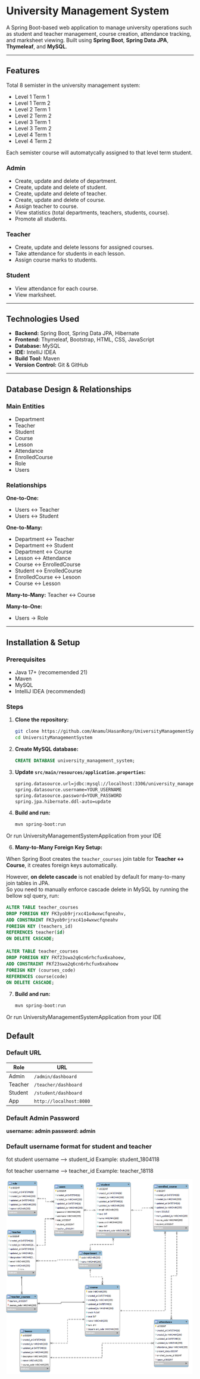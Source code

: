 # University Management System

A Spring Boot-based web application to manage university operations such as student and teacher management, course creation, attendance tracking, and marksheet viewing. Built using **Spring Boot**, **Spring Data JPA**, **Thymeleaf**, and **MySQL**.


---

## Features

Total 8 semister in the university management system:
- Level 1 Term 1
- Level 1 Term 2
- Level 2 Term 1
- Level 2 Term 2
- Level 3 Term 1
- Level 3 Term 2
- Level 4 Term 1
- Level 4 Term 2

Each semister course will automatycally assigned to that level term student.

### **Admin**
- Create, update and delete of department.
- Create, update and delete of student.
- Create, update and delete of teacher.
- Create, update and delete of course.
- Assign teacher to course.
- View statistics (total departments, teachers, students, course).
- Promote all students.

### **Teacher**
- Create, update and delete lessons for assigned courses.
- Take attendance for students in each lesson.
- Assign course marks to students.

### **Student**
- View attendance for each course.
- View marksheet.



---

## Technologies Used
- **Backend:** Spring Boot, Spring Data JPA, Hibernate
- **Frontend:** Thymeleaf, Bootstrap, HTML, CSS, JavaScript
- **Database:** MySQL
- **IDE:** IntelliJ IDEA
- **Build Tool:** Maven
- **Version Control:** Git & GitHub

---

## Database Design & Relationships

### **Main Entities**
- Department
- Teacher
- Student
- Course
- Lesson
- Attendance
- EnrolledCourse
- Role
- Users

### **Relationships**

**One-to-One:**
- Users ↔ Teacher
- Users ↔ Student

**One-to-Many:**
- Department ↔ Teacher
- Department ↔ Student
- Department ↔ Course
- Lesson ↔ Attendance
- Course ↔ EnrolledCourse
- Student ↔ EnrolledCourse
- EnrolledCourse ↔ Lesoon
- Course ↔ Lesson

**Many-to-Many:** Teacher ↔ Course

**Many-to-One:**
- Users → Role

---


## Installation & Setup

### **Prerequisites**
- Java 17+ (recomemended 21)
- Maven
- MySQL
- IntelliJ IDEA (recommended)

### **Steps**
1. **Clone the repository:**
   ```bash
   git clone https://github.com/AnamulHasanRony/UniversityManagementSystem.git
   cd UniversityManagementSystem
   ```

2. **Create MySQL database:**
   ```sql
   CREATE DATABASE university_management_system;
   ```

3. **Update `src/main/resources/application.properties`:**
   ```properties
   spring.datasource.url=jdbc:mysql://localhost:3306/university_management_system
   spring.datasource.username=YOUR_USERNAME
   spring.datasource.password=YOUR_PASSWORD
   spring.jpa.hibernate.ddl-auto=update
   ```

4. **Build and run:**
   ```bash
   mvn spring-boot:run
   ```
Or run UniversityManagementSystemApplication from your IDE

6. **Many-to-Many Foreign Key Setup:**

When Spring Boot creates the `teacher_courses` join table for **Teacher ↔ Course**, it creates foreign keys automatically.

However, **on delete cascade** is not enabled by default for many-to-many join tables in JPA.  
So you need to manually enforce cascade delete in MySQL by running the bellow sql query, run:

```sql
ALTER TABLE teacher_courses
DROP FOREIGN KEY FK3yob9rjrxc41o4wxwcfqneahv,
ADD CONSTRAINT FK3yob9rjrxc41o4wxwcfqneahv
FOREIGN KEY (teachers_id)
REFERENCES teacher(id)
ON DELETE CASCADE;

ALTER TABLE teacher_courses
DROP FOREIGN KEY FKf23swa2q6cn6rhcfux6xahoew,
ADD CONSTRAINT FKf23swa2q6cn6rhcfux6xahoew
FOREIGN KEY (courses_code)
REFERENCES course(code)
ON DELETE CASCADE;
```

7. **Build and run:**
   ```bash
   mvn spring-boot:run
   ```
Or run UniversityManagementSystemApplication from your IDE


## Default
### Default URL
| Role    | URL                     |
| ------- | ----------------------- |
| Admin   |    `/admin/dashboard`   |
| Teacher |    `/teacher/dashboard` |
| Student |    `/student/dashboard` |
| App     | `http://localhost:8080` |

### Default Admin Password
**username: admin
password: admin**

### Default username format for student and teacher
fot student username -->  student_id
Example: student_1804118

fot teacher username --> teacher_id
Example: teacher_18118




<img src="\src\main\resources\static\assets\images\readMeImage\ERDiagram.png" alt="Project Screenshot" width="500">
